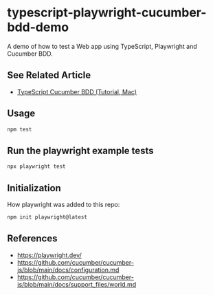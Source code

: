 typescript-playwright-cucumber-bdd-demo
==

A demo of how to test a Web app using TypeScript, Playwright and Cucumber BDD.

## See Related Article

* [TypeScript Cucumber BDD (Tutorial, Mac)](https://scriptable.com/typescript/typescript-cucumber-bdd)

## Usage 

```sh
npm test
```

## Run the playwright example tests

```sh
npx playwright test
```

## Initialization

How playwright was added to this repo:

```sh
npm init playwright@latest
```

## References

* https://playwright.dev/
* https://github.com/cucumber/cucumber-js/blob/main/docs/configuration.md
* https://github.com/cucumber/cucumber-js/blob/main/docs/support_files/world.md
